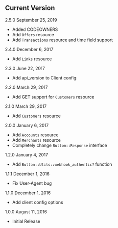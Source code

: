 Current Version
  -

2.5.0 September 25, 2019
  - Added CODEOWNERS
  - Add `Offers` resource
  - Add `Transactions` resource and time field support

2.4.0 December 6, 2017
  - Add `Links` resource

2.3.0 June 22, 2017
  - Add api_version to Client config

2.2.0 March 29, 2017
  - Add GET support for `Customers` resource

2.1.0 March 29, 2017
  - Add `Customers` resource

2.0.0 January 6, 2017
  - Add `Accounts` resource
  - Add `Merchants` resource
  - Completely change `Button::Response` interface

1.2.0 January 4, 2017
  - Add `Button::Utils::webhook_authentic?` function

1.1.1 December 1, 2016
 - Fix User-Agent bug

1.1.0 December 1, 2016
  - Add client config options

1.0.0 August 11, 2016
  - Initial Release
